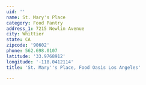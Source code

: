 ```yaml
---
uid: ''
name: St. Mary's Place
category: Food Pantry
address_1: 7215 Newlin Avenue
city: Whittier
state: CA
zipcode: '90602'
phone: 562.698.0107
latitude: '33.9768912'
longitude: '-118.0412114'
title: 'St. Mary''s Place, Food Oasis Los Angeles'

---
```

